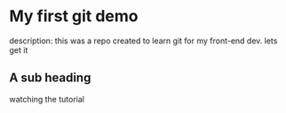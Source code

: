 # My first git demo

description: this was a repo created to learn git for my front-end dev. lets get it

## A sub heading

watching the tutorial
